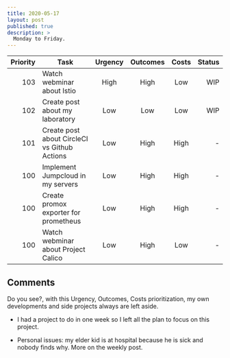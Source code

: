```yaml
---
title: 2020-05-17
layout: post
published: true
description: >
  Monday to Friday.
---
```



| Priority | Task | Urgency | Outcomes | Costs | Status |
| ---------: | ------------ | :-------: | :--------: | :----: | ------: |
| 103 | Watch webminar about Istio | High | High | Low | WIP |
| 102 | Create post about my laboratory | Low | Low | Low | WIP |
| 101 | Create post about CircleCI vs Github Actions | Low | High | High | - |
| 100 | Implement Jumpcloud in my servers | Low | High | High | - |
| 100 | Create promox exporter for prometheus | Low | High | High | - |
| 100 | Watch webminar about Project Calico | Low | High | Low | - |

## Comments

Do you see?, with this Urgency, Outcomes, Costs prioritization, my own developments and side projects always are left aside.

* I had a project to do in one week so I left all the plan to focus on this project.

* Personal issues: my elder kid is at hospital because he is sick and nobody finds why.  More on the weekly post.